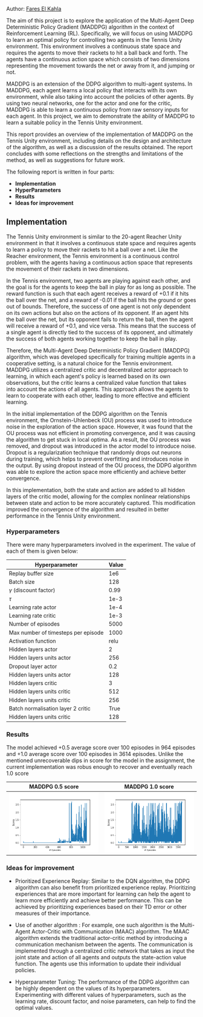 Author: [Fares El Kahla](https://github.com/faresbkh) 

The aim of this project is to explore the application of the Multi-Agent Deep Deterministic Policy Gradient (MADDPG) algorithm in the context of Reinforcement Learning (RL). Specifically, we will focus on using MADDPG to learn an optimal policy for controlling two agents in the Tennis Unity environment. This environment involves a continuous state space and requires the agents to move their rackets to hit a ball back and forth. The agents have a continuous action space which consists of two dimensions representing the movement towards the net or away from it, and jumping or not.

MADDPG is an extension of the DDPG algorithm to multi-agent systems. In MADDPG, each agent learns a local policy that interacts with its own environment, while also taking into account the policies of other agents. By using two neural networks, one for the actor and one for the critic, MADDPG is able to learn a continuous policy from raw sensory inputs for each agent. In this project, we aim to demonstrate the ability of MADDPG to learn a suitable policy in the Tennis Unity environment.

This report provides an overview of the implementation of MADDPG on the Tennis Unity environment, including details on the design and architecture of the algorithm, as well as a discussion of the results obtained. The report concludes with some reflections on the strengths and limitations of the method, as well as suggestions for future work.

The following report is written in four parts:

- **Implementation**
- **HyperParameters**
- **Results**
- **Ideas for improvement** 

## Implementation

The Tennis Unity environment is similar to the 20-agent Reacher Unity environment in that it involves a continuous state space and requires agents to learn a policy to move their rackets to hit a ball over a net. Like the Reacher environment, the Tennis environment is a continuous control problem, with the agents having a continuous action space that represents the movement of their rackets in two dimensions.

In the Tennis environment, two agents are playing against each other, and the goal is for the agents to keep the ball in play for as long as possible. The reward function is such that each agent receives a reward of +0.1 if it hits the ball over the net, and a reward of -0.01 if the ball hits the ground or goes out of bounds. Therefore, the success of one agent is not only dependent on its own actions but also on the actions of its opponent. If an agent hits the ball over the net, but its opponent fails to return the ball, then the agent will receive a reward of +0.1, and vice versa. This means that the success of a single agent is directly tied to the success of its opponent, and ultimately the success of both agents working together to keep the ball in play.

Therefore, the Multi-Agent Deep Deterministic Policy Gradient (MADDPG) algorithm, which was developed specifically for training multiple agents in a cooperative setting, is a natural choice for the Tennis environment. MADDPG utilizes a centralized critic and decentralized actor approach to learning, in which each agent's policy is learned based on its own observations, but the critic learns a centralized value function that takes into account the actions of all agents. This approach allows the agents to learn to cooperate with each other, leading to more effective and efficient learning.

In the initial implementation of the DDPG algorithm on the Tennis environment, the Ornstein-Uhlenbeck (OU) process was used to introduce noise in the exploration of the action space. However, it was found that the OU process was not efficient in promoting convergence, and it was causing the algorithm to get stuck in local optima. As a result, the OU process was removed, and dropout was introduced in the actor model to introduce noise. Dropout is a regularization technique that randomly drops out neurons during training, which helps to prevent overfitting and introduces noise in the output. By using dropout instead of the OU process, the DDPG algorithm was able to explore the action space more efficiently and achieve better convergence.

In this implementation, both the state and action are added to all hidden layers of the critic model, allowing for the complex nonlinear relationships between state and action to be more accurately captured. This modification improved the convergence of the algorithm and resulted in better performance in the Tennis Unity environment.

  ### Hyperparameters

  There were many hyperparameters involved in the experiment. The value of each of them is given below:

  | Hyperparameter                      | Value |
  | ----------------------------------- | ----- |
  | Replay buffer size                  | 1e6   |
  | Batch size                          | 128   |
  | $\gamma$ (discount factor)          | 0.99  |
  | $\tau$                              | 1e-3  |
  | Learning rate actor                 | 1e-4  |
  | Learning rate critic                | 1e-3  |
  | Number of episodes                  | 5000  |
  | Max number of timesteps per episode | 1000  |
  | Activation function                 | relu  |
  | Hidden layers actor                 |   2   |
  | Hidden layers units actor           |  256  |
  | Dropout layer actor                 |  0.2  |
  | Hidden layers units actor           |  128  |
  | Hidden layers critic                |   3   |
  | Hidden layers units critic          |  512  |
  | Hidden layers units critic          |  256  |
  | Batch normalisation layer 2 critic  |  True |
  | Hidden layers units critic          |  128  |


 ### Results
The model achieved +0.5 average score over 100 episodes in 964 episodes and +1.0 average score over 100 episodes in 3614 episodes. Unlike the mentioned unrecoverable dips in score for the model in the assignment, the current implementation was robus enough to recover and eventually reach 1.0 score


|  MADDPG 0.5 score |  MADDPG 1.0 score |
| --------------------------------------------------- | ---------------------------------- |
| ![DDPG](scores_plot.png) | ![DDPG](scores_plot_1_score.png)


### Ideas for improvement

* Prioritized Experience Replay: Similar to the DQN algorithm, the DDPG algorithm can also benefit from prioritized experience replay. Prioritizing experiences that are more important for learning can help the agent to learn more efficiently and achieve better performance. This can be achieved by prioritizing experiences based on their TD error or other measures of their importance.
  
* Use of another algorithm : For example, one such algorithm is the Multi-Agent Actor-Critic with Communication (MAAC) algorithm. The MAAC algorithm extends the traditional actor-critic method by introducing a communication mechanism between the agents. The communication is implemented through a centralized critic network that takes as input the joint state and action of all agents and outputs the state-action value function. The agents use this information to update their individual policies.

* Hyperparameter Tuning: The performance of the DDPG algorithm can be highly dependent on the values of its hyperparameters. Experimenting with different values of hyperparameters, such as the learning rate, discount factor, and noise parameters, can help to find the optimal values.